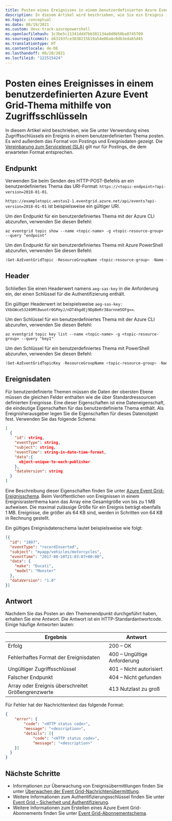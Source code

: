 ```yaml
---
title: Posten eines Ereignisses in einem benutzerdefinierten Azure Event Grid-Thema
description: In diesem Artikel wird beschrieben, wie Sie ein Ereignis in einem benutzerdefinierten Thema posten. Es wird außerdem das Format von Postings und Ereignisdaten gezeigt.
ms.topic: conceptual
ms.date: 08/19/2021
ms.custom: devx-track-azurepowershell
ms.openlocfilehash: 3c3be5c11341ddd7bb381134a0d0b50ba8745709
ms.sourcegitcommit: d43193fce3838215b19a54e06a4c0db3eda65d45
ms.translationtype: HT
ms.contentlocale: de-DE
ms.lasthandoff: 08/20/2021
ms.locfileid: "122515424"
---
```

# <a name="post-to-azure-event-grid-custom-topics-using-access-keys"></a>Posten eines Ereignisses in einem benutzerdefinierten Azure Event Grid-Thema mithilfe von Zugriffsschlüsseln

In diesem Artikel wird beschrieben, wie Sie unter Verwendung eines Zugriffsschlüssels ein Ereignis in einem benutzerdefinierten Thema posten. Es wird außerdem das Format von Postings und Ereignisdaten gezeigt. Die [Vereinbarung zum Servicelevel (SLA)](https://azure.microsoft.com/support/legal/sla/event-grid/v1_0/) gilt nur für Postings, die dem erwarteten Format entsprechen.

## <a name="endpoint"></a>Endpunkt

Verwenden Sie beim Senden des HTTP-POST-Befehls an ein benutzerdefiniertes Thema das URI-Format: `https://<topic-endpoint>?api-version=2018-01-01`.

`https://exampletopic.westus2-1.eventgrid.azure.net/api/events?api-version=2018-01-01` ist beispielsweise ein gültiger URI.

Um den Endpunkt für ein benutzerdefiniertes Thema mit der Azure CLI abzurufen, verwenden Sie diesen Befehl:

```azurecli-interactive
az eventgrid topic show --name <topic-name> -g <topic-resource-group> --query "endpoint"
```

Um den Endpunkt für ein benutzerdefiniertes Thema mit Azure PowerShell abzurufen, verwenden Sie diesen Befehl:

```powershell
(Get-AzEventGridTopic -ResourceGroupName <topic-resource-group> -Name <topic-name>).Endpoint
```

## <a name="header"></a>Header

Schließen Sie einen Headerwert namens `aeg-sas-key` in die Anforderung ein, der einen Schlüssel für die Authentifizierung enthält.

Ein gültiger Headerwert ist beispielsweise `aeg-sas-key: VXbGWce53249Mt8wuotr0GPmyJ/nDT4hgdEj9DpBeRr38arnnm5OFg==`.

Um den Schlüssel für ein benutzerdefiniertes Thema mit der Azure CLI abzurufen, verwenden Sie diesen Befehl:

```azurecli
az eventgrid topic key list --name <topic-name> -g <topic-resource-group> --query "key1"
```

Um den Schlüssel für ein benutzerdefiniertes Thema mit PowerShell abzurufen, verwenden Sie diesen Befehl:

```powershell
(Get-AzEventGridTopicKey -ResourceGroupName <topic-resource-group> -Name <topic-name>).Key1
```

## <a name="event-data"></a>Ereignisdaten

Für benutzerdefinierte Themen müssen die Daten der obersten Ebene müssen die gleichen Felder enthalten wie die über Standardressourcen definierten Ereignisse. Eine dieser Eigenschaften ist eine Dateneigenschaft, die eindeutige Eigenschaften für das benutzerdefinierte Thema enthält. Als Ereignisherausgeber legen Sie die Eigenschaften für dieses Datenobjekt fest. Verwenden Sie das folgende Schema:

```json
[
  {
    "id": string,    
    "eventType": string,
    "subject": string,
    "eventTime": string-in-date-time-format,
    "data":{
      object-unique-to-each-publisher
    },
    "dataVersion": string
  }
]
```

Eine Beschreibung dieser Eigenschaften finden Sie unter [Azure Event Grid-Ereignisschema](event-schema.md). Beim Veröffentlichen von Ereignissen in einem Ereignisrasterthema kann das Array eine Gesamtgröße von bis zu 1 MB aufweisen. Die maximal zulässige Größe für ein Ereignis beträgt ebenfalls 1 MB. Ereignisse, die größer als 64 KB sind, werden in Schritten von 64 KB in Rechnung gestellt. 

Ein gültiges Ereignisdatenschema lautet beispielsweise wie folgt:

```json
[{
  "id": "1807",
  "eventType": "recordInserted",
  "subject": "myapp/vehicles/motorcycles",
  "eventTime": "2017-08-10T21:03:07+00:00",
  "data": {
    "make": "Ducati",
    "model": "Monster"
  },
  "dataVersion": "1.0"
}]
```

## <a name="response"></a>Antwort

Nachdem Sie das Posten an den Themenendpunkt durchgeführt haben, erhalten Sie eine Antwort. Die Antwort ist ein HTTP-Standardantwortcode. Einige häufige Antworten lauten:

|Ergebnis  |Antwort  |
|---------|---------|
|Erfolg  | 200 – OK  |
|Fehlerhaftes Format der Ereignisdaten | 400 – Ungültige Anforderung |
|Ungültiger Zugriffsschlüssel | 401 – Nicht autorisiert |
|Falscher Endpunkt | 404 – Nicht gefunden |
|Array oder Ereignis überschreitet Größengrenzwerte | 413 Nutzlast zu groß |

Für Fehler hat der Nachrichtentext das folgende Format:

```json
{
    "error": {
        "code": "<HTTP status code>",
        "message": "<description>",
        "details": [{
            "code": "<HTTP status code>",
            "message": "<description>"
    }]
  }
}
```

## <a name="next-steps"></a>Nächste Schritte

* Informationen zur Überwachung von Ereignisübermittlungen finden Sie unter [Überwachen der Event Grid-Nachrichtenübermittlung](monitor-event-delivery.md).
* Weitere Informationen zum Authentifizierungsschlüssel finden Sie unter [Event Grid – Sicherheit und Authentifizierung](security-authentication.md).
* Weitere Informationen zum Erstellen eines Azure Event Grid-Abonnements finden Sie unter [Event Grid-Abonnementschema](subscription-creation-schema.md).
